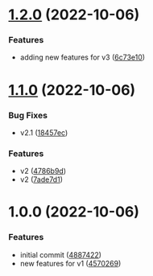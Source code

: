 # [1.2.0](https://github.com/cervantes007G/test2/compare/v1.1.0...v1.2.0) (2022-10-06)


### Features

* adding new features for v3 ([6c73e10](https://github.com/cervantes007G/test2/commit/6c73e1037720ede10be804d6238b83df23ce1dce))

# [1.1.0](https://github.com/cervantes007G/test2/compare/v1.0.0...v1.1.0) (2022-10-06)


### Bug Fixes

* v2.1 ([18457ec](https://github.com/cervantes007G/test2/commit/18457ec21526167b92195115bae0226e3c6cfcc5))


### Features

* v2 ([4786b9d](https://github.com/cervantes007G/test2/commit/4786b9df25d6267a3cd0a79cd83d1b6eb1165dff))
* v2 ([7ade7d1](https://github.com/cervantes007G/test2/commit/7ade7d1e14dfaadf97d1a5b1414383040ed0381f))

# 1.0.0 (2022-10-06)


### Features

* initial commit ([4887422](https://github.com/cervantes007G/test2/commit/488742261e80a49a5675c279ceadf64284a2c5aa))
* new features for v1 ([4570269](https://github.com/cervantes007G/test2/commit/457026971f90da1cbe7e2022c93a5c4999f8b3ce))
